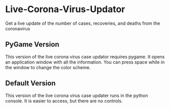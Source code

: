 # Live-Corona-Virus-Updator
Get a live update of the number of cases, recoveries, and deaths from the coronavirus

## PyGame Version
This version of the live corona virus case updator requires pygame. It opens an application window with all the information. You can press space while in the window to change the color scheme.

## Default Version
This version of the live corona virus case updater runs in the python console. It is easier to access, but there are no controls.
